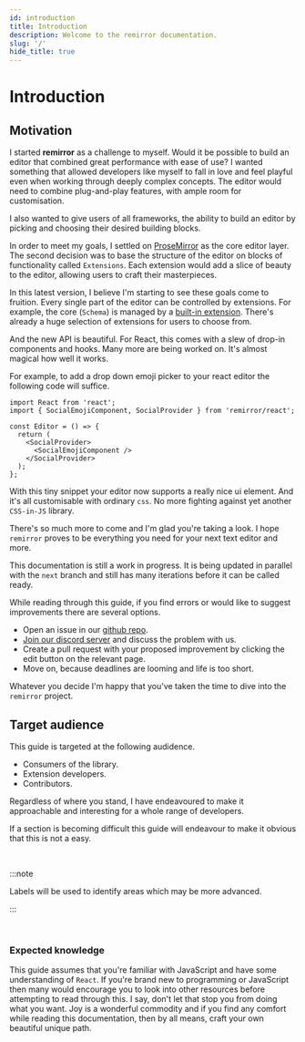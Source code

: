 ```yaml
---
id: introduction
title: Introduction
description: Welcome to the remirror documentation.
slug: '/'
hide_title: true
---
```


# Introduction

## Motivation

I started **remirror** as a challenge to myself. Would it be possible to build an editor that combined great performance with ease of use? I wanted something that allowed developers like myself to fall in love and feel playful even when working through deeply complex concepts. The editor would need to combine plug-and-play features, with ample room for customisation.

I also wanted to give users of all frameworks, the ability to build an editor by picking and choosing their desired building blocks.

In order to meet my goals, I settled on [ProseMirror](https://prosemirror.net/) as the core editor layer. The second decision was to base the structure of the editor on blocks of functionality called `Extensions`. Each extension would add a slice of beauty to the editor, allowing users to craft their masterpieces.

In this latest version, I believe I'm starting to see these goals come to fruition. Every single part of the editor can be controlled by extensions. For example, the core (`Schema`) is managed by a [built-in extension](https://github.com/remirror/remirror/blob/next/packages/remirror__core/src/builtins/schema-extension.ts). There's already a huge selection of extensions for users to choose from.

And the new API is beautiful. For React, this comes with a slew of drop-in components and hooks. Many more are being worked on. It's almost magical how well it works.

For example, to add a drop down emoji picker to your react editor the following code will suffice.

```tsx
import React from 'react';
import { SocialEmojiComponent, SocialProvider } from 'remirror/react';

const Editor = () => {
  return (
    <SocialProvider>
      <SocialEmojiComponent />
    </SocialProvider>
  );
};
```

With this tiny snippet your editor now supports a really nice ui element. And it's all customisable with ordinary `css`. No more fighting against yet another `CSS-in-JS` library.

There's so much more to come and I'm glad you're taking a look. I hope `remirror` proves to be everything you need for your next text editor and more.

This documentation is still a work in progress. It is being updated in parallel with the `next` branch and still has many iterations before it can be called ready.

While reading through this guide, if you find errors or would like to suggest improvements there are several options.

- Open an issue in our [github repo](https://github.com/remirror/remirror/issues).
- [Join our discord server](https://discord.gg/C4cfrMK) and discuss the problem with us.
- Create a pull request with your proposed improvement by clicking the edit button on the relevant page.
- Move on, because deadlines are looming and life is too short.

Whatever you decide I'm happy that you've taken the time to dive into the `remirror` project.

## Target audience

This guide is targeted at the following audidence.

- Consumers of the library.
- Extension developers.
- Contributors.

Regardless of where you stand, I have endeavoured to make it approachable and interesting for a whole range of developers.

If a section is becoming difficult this guide will endeavour to make it obvious that this is not a easy.

<br />

:::note

Labels will be used to identify areas which may be more advanced.

:::

<br />

### Expected knowledge

This guide assumes that you're familiar with JavaScript and have some understanding of `React`. If you're brand new to programming or JavaScript then many would encourage you to look into other resources before attempting to read through this. I say, don't let that stop you from doing what you want. Joy is a wonderful commodity and if you find any comfort while reading this documentation, then by all means, craft your own beautiful unique path.
